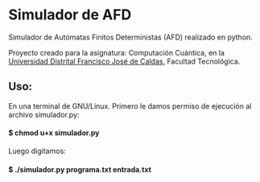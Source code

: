# Simulador de AFD

Simulador de Autómatas Finitos Deterministas (AFD) realizado en python.

Proyecto creado para la asignatura: Computación Cuántica, en la [Universidad Distrital Francisco José de Caldas](https://www.udistrital.edu.co/), Facultad Tecnológica.

## Uso: 
En una terminal de GNU/Linux.
Primero le damos permiso de ejecución al archivo simulador.py:
#### $ chmod u+x simulador.py
Luego digitamos:
#### $ ./simulador.py programa.txt entrada.txt
